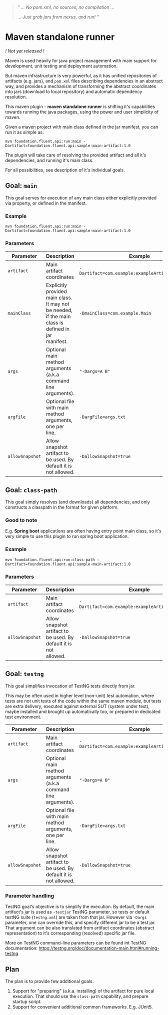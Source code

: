 > _" ... No pom.xml, no sources, no compilation ..._
>
> _... Just grab jars from nexus, and run! "_

# Maven standalone runner

_! Not yet released !_

Maven is used heavily for java project management with main support for
development, unit testing and deployment automation.

But maven infrastructure is very powerful, as it has unified repositories
of artifacts (e.g. jars), and `pom.xml` files describing dependencies in
an abstract way, and provides a mechanism of transforming the abstract
coordinates into jars (download to local repository) and automatic dependency
resolution.

This maven plugin - __maven standalone runner__ is shifting it's capabilities
towards running the java packages, using the power and user simplicity of maven.

Given a maven project with main class defined in the jar manifest, you can run it as simple as:

```shell
mvn foundation.fluent.api:run:main -Dartifact=foundation.fluent.api:sample-main-artifact:1.0
```

The plugin will take care of resolving the provided artifact and all it's dependencies,
and running it's main class.

For all possibilities, see description of it's individual goals.

## Goal: `main`
This goal serves for execution of any main class either explicitly provided
via property, or defined in the manifest.

### Example
```shell
mvn foundation.fluent.api:run:main -Dartifact=foundation.fluent.api:sample-main-artifact:1.0
```

### Parameters
| Parameter | Description | Example |
|-------|---------|------|
| `artifact` | Main artifact coordinates | `-Dartifact=com.example:exampleArtifactId:version` |
| `mainClass` | Explicitly provided main class. It may not be needed, if the main class is defined in jar manifest. | `-DmainClass=com.example.Main` |
| `args` | Optional main method arguments (a.k.a command line arguments). | `"-Dargs=A B"`  |
| `argFile` | Optional file with main method arguments, one per line. | `-DargFile=args.txt` |
| `allowSnapshot` | Allow snapshot artifact to be used. By default it is not allowed. | `-DallowSnapshot=true` |

## Goal: `class-path`
This goal simply resolves (and downloads) all dependencies, and only constructs a classpath in the format for
given platform.

### Good to note
E.g. __Spring boot__ applications are often having entry point main class, so it's very simple to use this
plugin to run spring boot application.

### Example
```shell
mvn foundation.fluent.api:run:class-path -Dartifact=foundation.fluent.api:sample-main-artifact:1.0
```

### Parameters
| Parameter | Description | Example |
|-------|---------|------|
| `artifact` | Main artifact coordinates | `-Dartifact=com.example:exampleArtifactId:version` |
| `allowSnapshot` | Allow snapshot artifact to be used. By default it is not allowed. | `-DallowSnapshot=true` |

## Goal: `testng`
This goal simplifies invocation of TestNG tests directly from jar.

This may be often used in higher level (non-unit) test automation, where tests are not unit
tests of the code within the same maven module, but tests are extra delivery,
executed against external SUT (system under test), maybe installed and brought up automatically too,
or prepared in dedicated test environment.

| Parameter | Description | Example |
|-------|---------|------|
| `artifact` | Main artifact coordinates | `-Dartifact=com.example:exampleArtifactId:version` |
| `args` | Optional main method arguments (a.k.a command line arguments). | `"-Dargs=A B"`  |
| `argFile` | Optional file with main method arguments, one per line. | `-DargFile=args.txt` |
| `allowSnapshot` | Allow snapshot artifact to be used. By default it is not allowed. | `-DallowSnapshot=true` |

### Parameter handling
TestNG goal's objective is to simplify the execution.
By default, the main artifact's jar is used as `-testjar` TestNG parameter, so tests or default testNG suite (`testng.xml`)
are taken from that jar.
However via `-Dargs` parameter, one can override this, and specify different jar to be a test jar.
That argument can be also translated from artifact coordinates (abstract representation) to it's corresponding (resolved)
specific jar file.

More on TestNG command-line parameters can be found int TestNG documentation:
https://testng.org/doc/documentation-main.html#running-testng

## Plan
The plan is to provide few additional goals.
1. Support for "preparing" (a.k.a. installing) of the artifact for pure local execution. That should use the `class-path` capability, and prepare startup script.
2. Support for convenient additional common frameworks. E.g. JUnit5.
